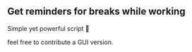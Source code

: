 ## Get reminders for breaks while working

Simple yet powerful script 🤖

feel free to contribute a GUI version.
